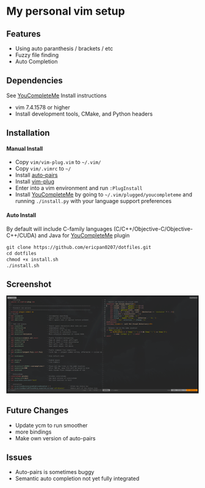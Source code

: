 # My personal vim setup

## Features
* Using auto paranthesis / brackets / etc
* Fuzzy file finding
* Auto Completion

## Dependencies
See [YouCompleteMe](https://github.com/ycm-core/YouCompleteMe) Install instructions
* vim 7.4.1578 or higher
* Install development tools, CMake, and Python headers

## Installation

#### Manual Install
* Copy `vim/vim-plug.vim` to `~/.vim/`
* Copy `vim/.vimrc` to `~/`
* Install [auto-pairs](https://github.com/jiangmiao/auto-pairs)
* Install [vim-plug](https://github.com/junegunn/vim-plug)
* Enter into a vim environment and run `:PlugInstall`
* Install [YouCompleteMe](https://github.com/ycm-core/YouCompleteMe) by going to `~/.vim/plugged/youcompleteme` and running `./install.py` with your language support preferences

#### Auto Install
By default will include C-family languages (C/C++/Objective-C/Objective-C++/CUDA) and Java for [YouCompleteMe](https://github.com/ycm-core/YouCompleteMe) plugin
```shell
git clone https://github.com/ericpan0207/dotfiles.git
cd dotfiles
chmod +x install.sh
./install.sh
```

## Screenshot
![Screenshot](https://raw.githubusercontent.com/ericpan0207/dotfiles/master/vimrc.PNG)

## Future Changes
* Update ycm to run smoother
* more bindings
* Make own version of auto-pairs

## Issues
* Auto-pairs is sometimes buggy
* Semantic auto completion not yet fully integrated
